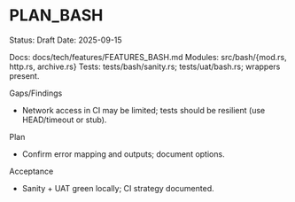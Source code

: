 # PLAN_BASH

Status: Draft
Date: 2025-09-15

Docs: docs/tech/features/FEATURES_BASH.md
Modules: src/bash/{mod.rs, http.rs, archive.rs}
Tests: tests/bash/sanity.rs; tests/uat/bash.rs; wrappers present.

Gaps/Findings
- Network access in CI may be limited; tests should be resilient (use HEAD/timeout or stub).

Plan
- Confirm error mapping and outputs; document options.

Acceptance
- Sanity + UAT green locally; CI strategy documented.


